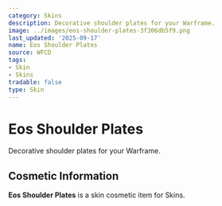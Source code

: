 ```yaml
---
category: Skins
description: Decorative shoulder plates for your Warframe.
image: ../images/eos-shoulder-plates-3f306db5f9.png
last_updated: '2025-09-17'
name: Eos Shoulder Plates
source: WFCD
tags:
- Skin
- Skins
tradable: false
type: Skin
---
```


# Eos Shoulder Plates

Decorative shoulder plates for your Warframe.

## Cosmetic Information

**Eos Shoulder Plates** is a skin cosmetic item for Skins.

